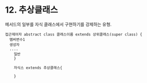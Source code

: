 # 12. 추상클래스

메서드의 일부를 자식 클래스에서 구현하기를 강제하는 유형. 



```text
접근제어자 abstract class 클래스이름 extends 상위클래스(super class) {
  멤버변수1
  생성자
  ....
	일반  
	}
	
	자식스 extends 추상클래스{
	
	}
```

